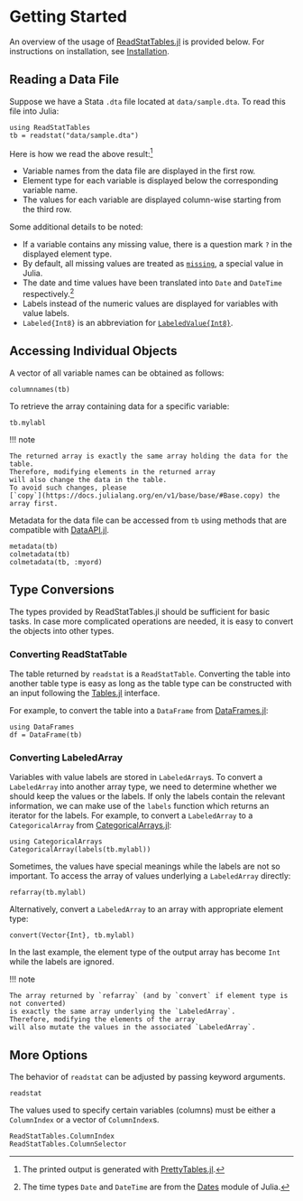 # Getting Started

An overview of the usage of
[ReadStatTables.jl](https://github.com/junyuan-chen/ReadStatTables.jl) is provided below.
For instructions on installation, see [Installation](@ref).

## Reading a Data File

Suppose we have a Stata `.dta` file located at `data/sample.dta`.
To read this file into Julia:

```@repl getting-started
using ReadStatTables
tb = readstat("data/sample.dta")
```

Here is how we read the above result:[^1]

- Variable names from the data file are displayed in the first row.
- Element type for each variable is displayed below the corresponding variable name.
- The values for each variable are displayed column-wise starting from the third row.

Some additional details to be noted:

- If a variable contains any missing value, there is a question mark `?` in the displayed element type.
- By default, all missing values are treated as [`missing`](https://docs.julialang.org/en/v1/manual/missing/), a special value in Julia.
- The date and time values have been translated into `Date` and `DateTime` respectively.[^2]
- Labels instead of the numeric values are displayed for variables with value labels.
- `Labeled{Int8}` is an abbreviation for [`LabeledValue{Int8}`](@ref).

## Accessing Individual Objects

A vector of all variable names can be obtained as follows:

```@repl getting-started
columnnames(tb)
```

To retrieve the array containing data for a specific variable:

```@repl getting-started
tb.mylabl
```

!!! note

    The returned array is exactly the same array holding the data for the table.
    Therefore, modifying elements in the returned array
    will also change the data in the table.
    To avoid such changes, please
    [`copy`](https://docs.julialang.org/en/v1/base/base/#Base.copy) the array first.

Metadata for the data file can be accessed from `tb`
using methods that are compatible with [DataAPI.jl](https://github.com/JuliaData/DataAPI.jl).

```@repl getting-started
metadata(tb)
colmetadata(tb)
colmetadata(tb, :myord)
```

## Type Conversions

The types provided by ReadStatTables.jl should be sufficient for basic tasks.
In case more complicated operations are needed,
it is easy to convert the objects into other types.

### Converting ReadStatTable

The table returned by `readstat` is a `ReadStatTable`.
Converting the table into another table type is easy
as long as the table type can be constructed with an input following
the [Tables.jl](https://github.com/JuliaData/Tables.jl) interface.

For example, to convert the table into a `DataFrame` from
[DataFrames.jl](https://github.com/JuliaData/DataFrames.jl):

```@repl getting-started
using DataFrames
df = DataFrame(tb)
```

### Converting LabeledArray

Variables with value labels are stored in `LabeledArray`s.
To convert a `LabeledArray` into another array type,
we need to determine whether we should keep the values or the labels.
If only the labels contain the relevant information,
we can make use of the `labels` function which returns an iterator for the labels.
For example, to convert a `LabeledArray` to a `CategoricalArray` from
[CategoricalArrays.jl](https://github.com/JuliaData/CategoricalArrays.jl):

```@repl getting-started
using CategoricalArrays
CategoricalArray(labels(tb.mylabl))
```

Sometimes, the values have special meanings while the labels are not so important.
To access the array of values underlying a `LabeledArray` directly:

```@repl getting-started
refarray(tb.mylabl)
```

Alternatively, convert a `LabeledArray` to an array with appropriate element type:

```@repl getting-started
convert(Vector{Int}, tb.mylabl)
```

In the last example, the element type of the output array has become `Int`
while the labels are ignored.

!!! note

    The array returned by `refarray` (and by `convert` if element type is not converted)
    is exactly the same array underlying the `LabeledArray`.
    Therefore, modifying the elements of the array
    will also mutate the values in the associated `LabeledArray`.

## More Options

The behavior of `readstat` can be adjusted by passing keyword arguments.

```@docs
readstat
```

The values used to specify certain variables (columns)
must be either a `ColumnIndex` or a vector of `ColumnIndex`s.

```@docs
ReadStatTables.ColumnIndex
ReadStatTables.ColumnSelector
```

[^1]: The printed output is generated with [PrettyTables.jl](https://github.com/ronisbr/PrettyTables.jl).

[^2]: The time types `Date` and `DateTime` are from the [Dates](https://docs.julialang.org/en/v1/stdlib/Dates/) module of Julia.

